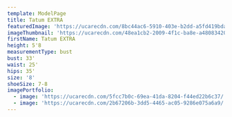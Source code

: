 ```yaml
---
template: ModelPage
title: Tatum EXTRA
featuredImage: 'https://ucarecdn.com/8bc44ac6-5910-403e-b2dd-a5fd419bdaac/'
imageThumbnail: 'https://ucarecdn.com/48ea1cb2-2009-4f1c-ba8e-a4808342060c/'
firstName: Tatum EXTRA
height: 5'8
measurementType: bust
bust: 33'
waist: 25'
hips: 35'
size: '8'
shoeSize: 7-8
imagePortfolio:
  - image: 'https://ucarecdn.com/5fcc7b0c-69ea-41da-8204-f44ed22b6c37/'
  - image: 'https://ucarecdn.com/2b67206b-3dd5-4465-ac05-9286e075a6a9/'
---
```


